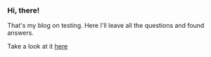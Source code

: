 ### Hi, there!
 That's my blog on testing. Here I'll leave all the questions and found answers.


Take a look at it [here](https://mikementor.github.io/mikementor/#/)